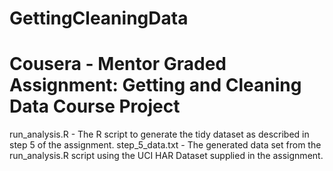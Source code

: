# GettingCleaningData
Cousera - Mentor Graded Assignment: Getting and Cleaning Data Course Project
=========================================
run_analysis.R - The R script to generate the tidy dataset as described in step 5 of the assignment.
step_5_data.txt - The generated data set from the run_analysis.R script using the UCI HAR Dataset supplied in the assignment.
